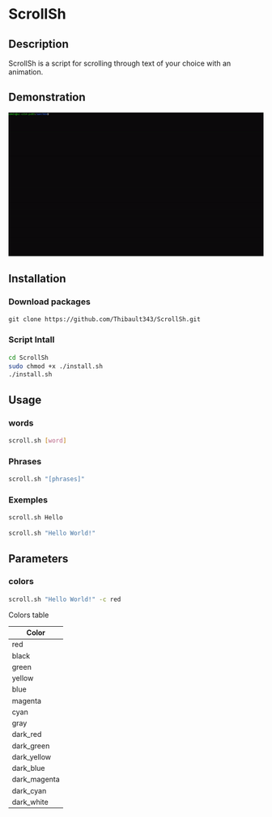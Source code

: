 # ScrollSh
## Description
ScrollSh is a script for scrolling through text of your choice with an animation. 

## Demonstration 
![Alt Text](READMEFile/test.gif)

## Installation
### Download packages
```git 
git clone https://github.com/Thibault343/ScrollSh.git
```
### Script Intall
```bash
cd ScrollSh
sudo chmod +x ./install.sh
./install.sh
```

## Usage
### words
```bash
scroll.sh [word]
```
### Phrases
```bash
scroll.sh "[phrases]"
```
### Exemples
```bash
scroll.sh Hello
```
```bash
scroll.sh "Hello World!"
```
## Parameters
### colors
```bash
scroll.sh "Hello World!" -c red
```
Colors table

| Color             |                                                             
| ----------------- | 
| red| 
| black| 
| green| 
| yellow| 
| blue| 
| magenta| 
| cyan| 
| gray| 
|dark_red|
| dark_green| 
| dark_yellow| 
| dark_blue| 
| dark_magenta| 
| dark_cyan| 
| dark_white| 


